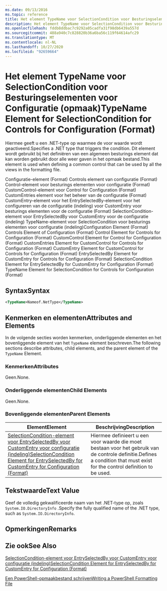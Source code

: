 ```yaml
---
ms.date: 09/13/2016
ms.topic: reference
title: Het element TypeName voor SelectionCondition voor Besturingselementen voor Configuratie (opmaak)
description: Het element TypeName voor SelectionCondition voor Besturingselementen voor Configuratie (opmaak)
ms.openlocfilehash: fddb8ddbac7c9292a05cadfa31f98db6439a557d
ms.sourcegitcommit: 488a940c7c828820b36a6ba56c119f64614afc29
ms.translationtype: MT
ms.contentlocale: nl-NL
ms.lasthandoff: 10/27/2020
ms.locfileid: "92659664"
---
```

# <a name="typename-element-for-selectioncondition-for-controls-for-configuration-format"></a><span data-ttu-id="ecc2a-103">Het element TypeName voor SelectionCondition voor Besturingselementen voor Configuratie (opmaak)</span><span class="sxs-lookup"><span data-stu-id="ecc2a-103">TypeName Element for SelectionCondition for Controls for Configuration (Format)</span></span>

<span data-ttu-id="ecc2a-104">Hiermee geeft u een .NET-type op waarmee de voor waarde wordt geactiveerd.</span><span class="sxs-lookup"><span data-stu-id="ecc2a-104">Specifies a .NET type that triggers the condition.</span></span> <span data-ttu-id="ecc2a-105">Dit element wordt gebruikt bij het definiëren van een algemeen besturings element dat kan worden gebruikt door alle weer gaven in het opmaak bestand.</span><span class="sxs-lookup"><span data-stu-id="ecc2a-105">This element is used when defining a common control that can be used by all the views in the formatting file.</span></span>

<span data-ttu-id="ecc2a-106">Configuratie-element (Format) Controls element van configuratie (Format) Control-element voor besturings elementen voor configuratie (Format) CustomControl-element voor Control for Configuration (Format) CustomEntries element voor het beheer van de configuratie (Format) CustomEntry-element voor het EntrySelectedBy-element voor het configureren van de configuratie (indeling) voor CustomEntry voor besturings elementen voor de configuratie (Format) SelectionCondition-element voor EntrySelectedBy voor CustomEntry voor de configuratie (indeling) TypeName-element voor SelectionCondition voor besturings elementen voor configuratie (indeling)</span><span class="sxs-lookup"><span data-stu-id="ecc2a-106">Configuration Element (Format) Controls Element of Configuration (Format) Control Element for Controls for Configuration (Format) CustomControl Element for Control for Configuration (Format) CustomEntries Element for CustomControl for Controls for Configuration (Format) CustomEntry Element for CustomControl for Controls for Configuration (Format) EntrySelectedBy Element for CustomEntry for Controls for Configuration (Format) SelectionCondition Element for EntrySelectedBy for CustomEntry for Configuration (Format) TypeName Element for SelectionCondition for Controls for Configuration (Format)</span></span>

## <a name="syntax"></a><span data-ttu-id="ecc2a-107">Syntax</span><span class="sxs-lookup"><span data-stu-id="ecc2a-107">Syntax</span></span>

```xml
<TypeName>Nameof.NetType</TypeName>

```

## <a name="attributes-and-elements"></a><span data-ttu-id="ecc2a-108">Kenmerken en elementen</span><span class="sxs-lookup"><span data-stu-id="ecc2a-108">Attributes and Elements</span></span>

<span data-ttu-id="ecc2a-109">In de volgende secties worden kenmerken, onderliggende elementen en het bovenliggende element van het `TypeName` element beschreven.</span><span class="sxs-lookup"><span data-stu-id="ecc2a-109">The following sections describe attributes, child elements, and the parent element of the `TypeName` Element.</span></span>

### <a name="attributes"></a><span data-ttu-id="ecc2a-110">Kenmerken</span><span class="sxs-lookup"><span data-stu-id="ecc2a-110">Attributes</span></span>

<span data-ttu-id="ecc2a-111">Geen.</span><span class="sxs-lookup"><span data-stu-id="ecc2a-111">None.</span></span>

### <a name="child-elements"></a><span data-ttu-id="ecc2a-112">Onderliggende elementen</span><span class="sxs-lookup"><span data-stu-id="ecc2a-112">Child Elements</span></span>

<span data-ttu-id="ecc2a-113">Geen.</span><span class="sxs-lookup"><span data-stu-id="ecc2a-113">None.</span></span>

### <a name="parent-elements"></a><span data-ttu-id="ecc2a-114">Bovenliggende elementen</span><span class="sxs-lookup"><span data-stu-id="ecc2a-114">Parent Elements</span></span>

|<span data-ttu-id="ecc2a-115">Element</span><span class="sxs-lookup"><span data-stu-id="ecc2a-115">Element</span></span>|<span data-ttu-id="ecc2a-116">Beschrijving</span><span class="sxs-lookup"><span data-stu-id="ecc2a-116">Description</span></span>|
|-------------|-----------------|
|[<span data-ttu-id="ecc2a-117">SelectionCondition-element voor EntrySelectedBy voor CustomEntry voor configuratie (indeling)</span><span class="sxs-lookup"><span data-stu-id="ecc2a-117">SelectionCondition Element for EntrySelectedBy for CustomEntry for Configuration (Format)</span></span>](./selectioncondition-element-for-entryselectedby-for-controls-for-configuration-format.md)|<span data-ttu-id="ecc2a-118">Hiermee definieert u een voor waarde die moet bestaan voor het gebruik van de controle definitie.</span><span class="sxs-lookup"><span data-stu-id="ecc2a-118">Defines a condition that must exist for the control definition to be used.</span></span>|

## <a name="text-value"></a><span data-ttu-id="ecc2a-119">Tekstwaarde</span><span class="sxs-lookup"><span data-stu-id="ecc2a-119">Text Value</span></span>

<span data-ttu-id="ecc2a-120">Geef de volledig gekwalificeerde naam van het .NET-type op, zoals `System.IO.DirectoryInfo` .</span><span class="sxs-lookup"><span data-stu-id="ecc2a-120">Specify the fully qualified name of the .NET type, such as `System.IO.DirectoryInfo`.</span></span>

## <a name="remarks"></a><span data-ttu-id="ecc2a-121">Opmerkingen</span><span class="sxs-lookup"><span data-stu-id="ecc2a-121">Remarks</span></span>

## <a name="see-also"></a><span data-ttu-id="ecc2a-122">Zie ook</span><span class="sxs-lookup"><span data-stu-id="ecc2a-122">See Also</span></span>

[<span data-ttu-id="ecc2a-123">SelectionCondition-element voor EntrySelectedBy voor CustomEntry voor configuratie (indeling)</span><span class="sxs-lookup"><span data-stu-id="ecc2a-123">SelectionCondition Element for EntrySelectedBy for CustomEntry for Configuration (Format)</span></span>](./selectioncondition-element-for-entryselectedby-for-controls-for-configuration-format.md)

[<span data-ttu-id="ecc2a-124">Een PowerShell-opmaakbestand schrijven</span><span class="sxs-lookup"><span data-stu-id="ecc2a-124">Writing a PowerShell Formatting File</span></span>](./writing-a-powershell-formatting-file.md)

